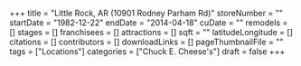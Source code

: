 +++
title = "Little Rock, AR (10901 Rodney Parham Rd)"
storeNumber = ""
startDate = "1982-12-22"
endDate = "2014-04-18"
cuDate = ""
remodels = []
stages = []
franchisees = []
attractions = []
sqft = ""
latitudeLongitude = []
citations = []
contributors = []
downloadLinks = []
pageThumbnailFile = ""
tags = ["Locations"]
categories = ["Chuck E. Cheese's"]
draft = false
+++
